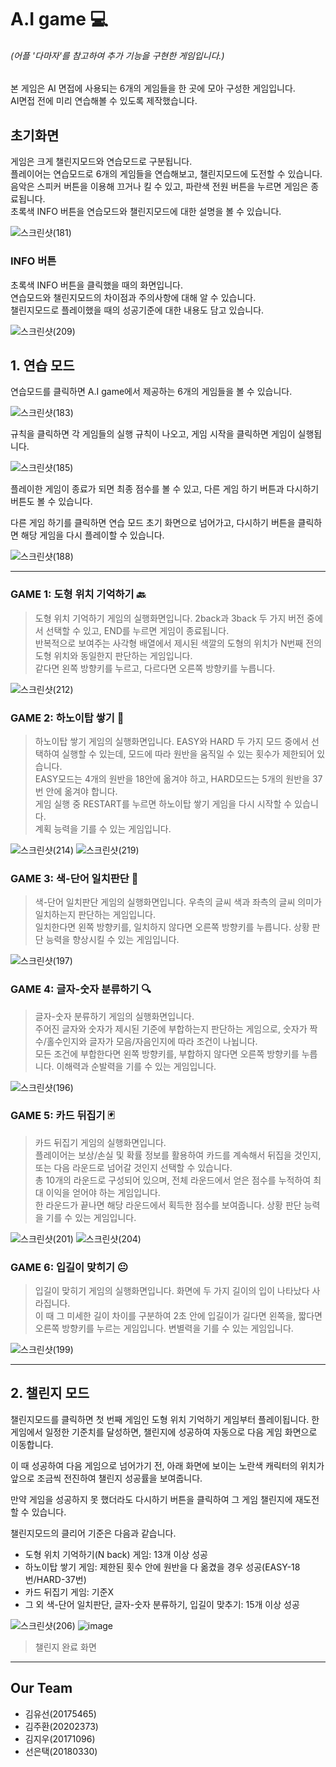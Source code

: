 # A.I game :computer:
###### (어플 '다마자'를 참고하여 추가 기능을 구현한 게임입니다.)   
본 게임은 AI 면접에 사용되는 6개의 게임들을 한 곳에 모아 구성한 게임입니다.  
AI면접 전에 미리 연습해볼 수 있도록 제작했습니다.



## 초기화면

게임은 크게 챌린지모드와 연습모드로 구분됩니다.  
플레이어는 연습모드로 6개의 게임들을 연습해보고, 챌린지모드에 도전할 수 있습니다.  
음악은 스피커 버튼을 이용해 끄거나 킬 수 있고, 파란색 전원 버튼을 누르면 게임은 종료됩니다.  
초록색 INFO 버튼을 연습모드와 챌린지모드에 대한 설명을 볼 수 있습니다.

![스크린샷(181)](https://user-images.githubusercontent.com/49235600/143726388-a6a7b7c3-324b-4c39-b61e-be72c6d48c95.png)

  
    

### INFO 버튼

초록색 INFO 버튼을 클릭했을 때의 화면입니다.  
연습모드와 챌린지모드의 차이점과 주의사항에 대해 알 수 있습니다.  
챌린지모드로 플레이했을 때의 성공기준에 대한 내용도 담고 있습니다.  

![스크린샷(209)](https://user-images.githubusercontent.com/49235600/143823678-4d5a2482-740c-43a9-aa9c-b777bcddc63a.png)
  
    
  
  

## 1. 연습 모드

연습모드를 클릭하면 A.I game에서 제공하는 6개의 게임들을 볼 수 있습니다.  

![스크린샷(183)](https://user-images.githubusercontent.com/49235600/143726960-8032fb0d-13b4-4dad-ab62-4617788a4e88.png)

규칙을 클릭하면 각 게임들의 실행 규칙이 나오고, 게임 시작을 클릭하면 게임이 실행됩니다.  

![스크린샷(185)](https://user-images.githubusercontent.com/49235600/143727078-0b94ff33-ed9b-49d3-94a3-81b1c2bf284b.png)

플레이한 게임이 종료가 되면 최종 점수를 볼 수 있고, 다른 게임 하기 버튼과 다시하기 버튼도 볼 수 있습니다.  

다른 게임 하기를 클릭하면 연습 모드 초기 화면으로 넘어가고, 다시하기 버튼을 클릭하면 해당 게임을 다시 플레이할 수 있습니다. 

![스크린샷(188)](https://user-images.githubusercontent.com/49235600/143727547-4c5a41fb-9c69-48e0-9f53-c4670605e669.png)


---
### GAME 1: 도형 위치 기억하기 :back:

> 도형 위치 기억하기 게임의 실행화면입니다.  2back과 3back 두 가지 버전 중에서 선택할 수 있고, END를 누르면 게임이 종료됩니다.  
> 반복적으로 보여주는 사각형 배열에서 제시된 색깔의 도형의 위치가 N번째 전의 도형 위치와 동일한지 판단하는 게임입니다.  
> 같다면 왼쪽 방향키를 누르고, 다르다면 오른쪽 방향키를 누릅니다.  

![스크린샷(212)](https://user-images.githubusercontent.com/49235600/143826844-becec30f-912a-4536-a090-48825e4e4eae.png)


### GAME 2: 하노이탑 쌓기 :link:

> 하노이탑 쌓기 게임의 실행화면입니다.   EASY와 HARD 두 가지 모드 중에서 선택하여 실행할 수 있는데, 모드에 따라 원반을 움직일 수 있는 횟수가 제한되어 있습니다.  
> EASY모드는 4개의 원반을 18안에 옮겨야 하고, HARD모드는 5개의 원반을 37번 안에 옮겨야 합니다.  
> 게임 실행 중 RESTART를 누르면 하노이탑 쌓기 게임을 다시 시작할 수 있습니다.  
> 계획 능력을 기를 수 있는 게임입니다.  

![스크린샷(214)](https://user-images.githubusercontent.com/49235600/143827121-ecf70eee-ec36-4875-86f2-1b9dad85e2b2.png)
![스크린샷(219)](https://user-images.githubusercontent.com/49235600/143827702-01fa39af-d0b5-4f53-9b0e-5f536651aa4e.png)

### GAME 3: 색-단어 일치판단 :art:

> 색-단어 일치판단 게임의 실행화면입니다.  우측의 글씨 색과 좌측의 글씨 의미가 일치하는지 판단하는 게임입니다.  
> 일치한다면 왼쪽 방향키를, 일치하지 않다면 오른쪽 방향키를 누릅니다.  상황 판단 능력을 향상시킬 수 있는 게임입니다.  

![스크린샷(197)](https://user-images.githubusercontent.com/49235600/143728740-5d890e75-0b19-424c-baf5-cd8c6ee2d924.png)

### GAME 4: 글자-숫자 분류하기 :mag:

> 글자-숫자 분류하기 게임의 실행화면입니다.  
> 주어진 글자와 숫자가 제시된 기준에 부합하는지 판단하는 게임으로, 숫자가 짝수/홀수인지와 글자가 모음/자음인지에 따라 조건이 나뉩니다.  
> 모든 조건에 부합한다면 왼쪽 방향키를, 부합하지 않다면 오른쪽 방향키를 누릅니다.  이해력과 순발력을 기를 수 있는 게임입니다.

![스크린샷(196)](https://user-images.githubusercontent.com/49235600/143729664-83bfb91c-7c2a-493c-b324-23fea0eb2ae0.png)


### GAME 5: 카드 뒤집기 :black_joker:

> 카드 뒤집기 게임의 실행화면입니다.  
> 플레이어는 보상/손실 및 확률 정보를 활용하여 카드를 계속해서 뒤집을 것인지, 또는 다음 라운드로 넘어갈 것인지 선택할 수 있습니다.  
> 총 10개의 라운드로 구성되어 있으며, 전체 라운드에서 얻은 점수를 누적하여 최대 이익을 얻어야 하는 게임입니다.  
> 한 라운드가 끝나면 해당 라운드에서 획득한 점수를 보여줍니다.  상황 판단 능력을 기를 수 있는 게임입니다.  

![스크린샷(201)](https://user-images.githubusercontent.com/49235600/143729663-ba2bd4f7-bcb9-4cb0-bfe8-ccda72895bc2.png)
![스크린샷(204)](https://user-images.githubusercontent.com/49235600/143729822-5df41159-b489-4090-8945-c352bd2d4c70.png)


### GAME 6: 입길이 맞히기 :neutral_face:

> 입길이 맞히기 게임의 실행화면입니다. 화면에 두 가지 길이의 입이 나타났다 사라집니다.  
> 이 때 그 미세한 길이 차이를 구분하여 2초 안에 입길이가 길다면 왼쪽을, 짧다면 오른쪽 방향키를 누르는 게임입니다.  변별력을 기를 수 있는 게임입니다.  

![스크린샷(199)](https://user-images.githubusercontent.com/49235600/143729662-4961bc66-5cbb-4b79-9b30-bf606e2154a6.png)



---

## 2. 챌린지 모드

챌린지모드를 클릭하면 첫 번째 게임인 도형 위치 기억하기 게임부터 플레이됩니다.  한 게임에서 일정한 기준치를 달성하면, 챌린지에 성공하여 자동으로 다음 게임 화면으로 이동합니다.

이 때 성공하여 다음 게임으로 넘어가기 전, 아래 화면에 보이는 노란색 캐릭터의 위치가 앞으로 조금씩 전진하여 챌린지 성공률을 보여줍니다.  

만약 게임을 성공하지 못 했더라도 다시하기 버튼을 클릭하여 그 게임 챌린지에 재도전할 수 있습니다. 

챌린지모드의 클리어 기준은 다음과 같습니다.

- 도형 위치 기억하기(N back) 게임: 13개 이상 성공
- 하노이탑 쌓기 게임: 제한된 횟수 안에 원반을 다 옮겼을 경우 성공(EASY-18번/HARD-37번)
- 카드 뒤집기 게임: 기준X
- 그 외 색-단어 일치판단, 글자-숫자 분류하기, 입길이 맞추기: 15개 이상 성공

![스크린샷(206)](https://user-images.githubusercontent.com/49235600/143730129-1d06f5f9-690d-48b2-bce9-7e56773cc1a3.png)
![image](https://user-images.githubusercontent.com/83305042/143971031-dcd71bd1-b97e-4a49-923c-dd764e0402bd.png)
> 챌린지 완료 화면


---

## Our Team
- 김유선(20175465)
- 김주환(20202373)
- 김지우(20171096)
- 선은택(20180330)
